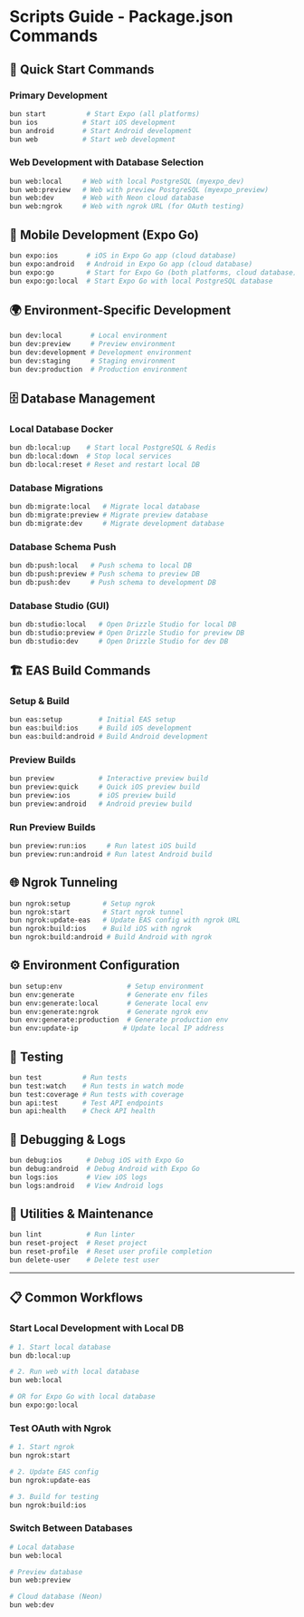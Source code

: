 # Scripts Guide - Package.json Commands

## 🚀 Quick Start Commands

### Primary Development
```bash
bun start          # Start Expo (all platforms)
bun ios           # Start iOS development
bun android       # Start Android development  
bun web           # Start web development
```

### Web Development with Database Selection
```bash
bun web:local     # Web with local PostgreSQL (myexpo_dev)
bun web:preview   # Web with preview PostgreSQL (myexpo_preview)
bun web:dev       # Web with Neon cloud database
bun web:ngrok     # Web with ngrok URL (for OAuth testing)
```

## 📱 Mobile Development (Expo Go)

```bash
bun expo:ios       # iOS in Expo Go app (cloud database)
bun expo:android   # Android in Expo Go app (cloud database)
bun expo:go        # Start for Expo Go (both platforms, cloud database)
bun expo:go:local  # Start Expo Go with local PostgreSQL database
```

## 🌍 Environment-Specific Development

```bash
bun dev:local       # Local environment
bun dev:preview     # Preview environment
bun dev:development # Development environment
bun dev:staging     # Staging environment
bun dev:production  # Production environment
```

## 🗄️ Database Management

### Local Database Docker
```bash
bun db:local:up    # Start local PostgreSQL & Redis
bun db:local:down  # Stop local services
bun db:local:reset # Reset and restart local DB
```

### Database Migrations
```bash
bun db:migrate:local   # Migrate local database
bun db:migrate:preview # Migrate preview database
bun db:migrate:dev     # Migrate development database
```

### Database Schema Push
```bash
bun db:push:local   # Push schema to local DB
bun db:push:preview # Push schema to preview DB
bun db:push:dev     # Push schema to development DB
```

### Database Studio (GUI)
```bash
bun db:studio:local   # Open Drizzle Studio for local DB
bun db:studio:preview # Open Drizzle Studio for preview DB
bun db:studio:dev     # Open Drizzle Studio for dev DB
```

## 🏗️ EAS Build Commands

### Setup & Build
```bash
bun eas:setup         # Initial EAS setup
bun eas:build:ios     # Build iOS development
bun eas:build:android # Build Android development
```

### Preview Builds
```bash
bun preview           # Interactive preview build
bun preview:quick     # Quick iOS preview build
bun preview:ios       # iOS preview build
bun preview:android   # Android preview build
```

### Run Preview Builds
```bash
bun preview:run:ios     # Run latest iOS build
bun preview:run:android # Run latest Android build
```

## 🌐 Ngrok Tunneling

```bash
bun ngrok:setup        # Setup ngrok
bun ngrok:start        # Start ngrok tunnel
bun ngrok:update-eas   # Update EAS config with ngrok URL
bun ngrok:build:ios    # Build iOS with ngrok
bun ngrok:build:android # Build Android with ngrok
```

## ⚙️ Environment Configuration

```bash
bun setup:env                # Setup environment
bun env:generate             # Generate env files
bun env:generate:local       # Generate local env
bun env:generate:ngrok       # Generate ngrok env
bun env:generate:production  # Generate production env
bun env:update-ip           # Update local IP address
```

## 🧪 Testing

```bash
bun test          # Run tests
bun test:watch    # Run tests in watch mode
bun test:coverage # Run tests with coverage
bun api:test      # Test API endpoints
bun api:health    # Check API health
```

## 🐛 Debugging & Logs

```bash
bun debug:ios      # Debug iOS with Expo Go
bun debug:android  # Debug Android with Expo Go
bun logs:ios       # View iOS logs
bun logs:android   # View Android logs
```

## 🔧 Utilities & Maintenance

```bash
bun lint           # Run linter
bun reset-project  # Reset project
bun reset-profile  # Reset user profile completion
bun delete-user    # Delete test user
```

---

## 📋 Common Workflows

### Start Local Development with Local DB
```bash
# 1. Start local database
bun db:local:up

# 2. Run web with local database
bun web:local

# OR for Expo Go with local database
bun expo:go:local
```

### Test OAuth with Ngrok
```bash
# 1. Start ngrok
bun ngrok:start

# 2. Update EAS config
bun ngrok:update-eas

# 3. Build for testing
bun ngrok:build:ios
```

### Switch Between Databases
```bash
# Local database
bun web:local

# Preview database  
bun web:preview

# Cloud database (Neon)
bun web:dev
```